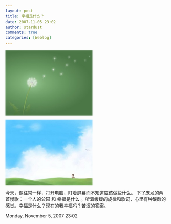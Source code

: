 ```yaml
---
layout: post
title: 幸福是什么？
date: 2007-11-05 23:02
author: stardust
comments: true
categories: [Weblog]
---
```

<a href="/wp-content/uploads/2007/11/null.jpg"><img style="margin: 0pt 10px 10px 0pt; cursor: pointer; width: 272px; height: 204px;" src="/wp-content/uploads/2007/11/null-300x225.jpg" alt="" id="BLOGGER_PHOTO_ID_5129375782802949202" border="0" /></a><a href="/wp-content/uploads/2007/11/skykite.jpg"><img style="margin: 0pt 10px 10px 0pt; cursor: pointer; width: 272px; height: 204px;" src="/wp-content/uploads/2007/11/skykite-300x225.jpg" alt="" id="BLOGGER_PHOTO_ID_5129374541557400642" border="0" /></a><br />
今天，像往常一样，打开电脑，盯着屏幕而不知道应该做些什么。 
下了庞龙的两首慢歌：一个人的公园 和 幸福是什么 。听着缓缓的旋律和歌词，心里有种酸酸的感觉。幸福是什么？现在的我幸福吗？苦涩的答案。

Monday, November 5, 2007 23:02
